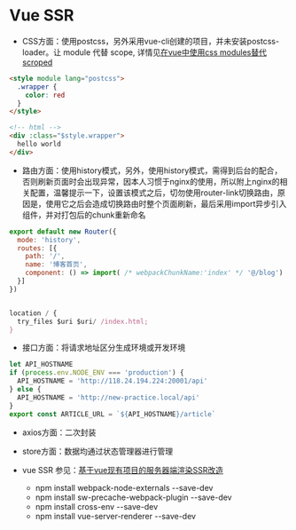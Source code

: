 # Vue SSR

- CSS方面：使用postcss，另外采用vue-cli创建的项目，并未安装postcss-loader。让 module 代替 scope, 详情见[在vue中使用css modules替代scroped](https://www.cnblogs.com/xiaohuochai/p/8537959.html)

``` html
<style module lang="postcss">
  .wrapper {
    color: red
  }
</style>

<!-- html -->
<div :class="$style.wrapper">
  hello world
</div>
```

- 路由方面：使用history模式，另外，使用history模式，需得到后台的配合，否则刷新页面时会出现异常，因本人习惯于nginx的使用，所以附上nginx的相关配置，温馨提示一下，设置该模式之后，切勿使用router-link切换路由，原因是，使用它之后会造成切换路由时整个页面刷新，最后采用import异步引入组件，并对打包后的chunk重新命名

```js
export default new Router({
  mode: 'history',
  routes: [{
    path: '/',
    name: '博客首页',
    component: () => import( /* webpackChunkName:'index' */ '@/blog')
  }]
})


location / {
  try_files $uri $uri/ /index.html;
}
```

- 接口方面：将请求地址区分生成环境或开发环境

```js
let API_HOSTNAME
if (process.env.NODE_ENV === 'production') {
  API_HOSTNAME = 'http://118.24.194.224:20001/api'
} else {
  API_HOSTNAME = 'http://new-practice.local/api'
}
export const ARTICLE_URL = `${API_HOSTNAME}/article`
```

- axios方面：二次封装

- store方面：数据均通过状态管理器进行管理

- vue SSR 参见：[基于vue现有项目的服务器端渲染SSR改造](https://www.cnblogs.com/xiaohuochai/p/9158675.html)
  - npm install webpack-node-externals --save-dev
  - npm install sw-precache-webpack-plugin --save-dev
  - npm install cross-env --save-dev
  - npm install vue-server-renderer --save-dev